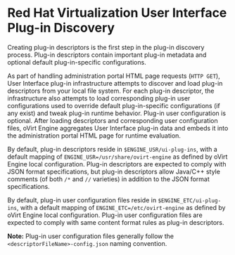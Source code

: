 # Red Hat Virtualization User Interface Plug-in Discovery

Creating plug-in descriptors is the first step in the plug-in discovery process. Plug-in descriptors contain important plug-in metadata and optional default plug-in-specific configurations.

As part of handling administration portal HTML page requests (`HTTP GET`), User Interface plug-in infrastructure attempts to discover and load plug-in descriptors from your local file system. For each plug-in descriptor, the infrastructure also attempts to load corresponding plug-in user configurations used to override default plug-in-specific configurations (if any exist) and tweak plug-in runtime behavior. Plug-in user configuration is optional. After loading descriptors and corresponding user configuration files, oVirt Engine aggregates User Interface plug-in data and embeds it into the administration portal HTML page for runtime evaluation.

By default, plug-in descriptors reside in `$ENGINE_USR/ui-plug-ins`, with a default mapping of `ENGINE_USR=/usr/share/ovirt-engine` as defined by oVirt Engine local configuration. Plug-in descriptors are expected to comply with JSON format specifications, but plug-in descriptors allow Java/C++ style comments (of both `/*` and `//` varieties) in addition to the JSON format specifications.

By default, plug-in user configuration files reside in `$ENGINE_ETC/ui-plug-ins`, with a default mapping of `ENGINE_ETC=/etc/ovirt-engine` as defined by oVirt Engine local configuration. Plug-in user configuration files are expected to comply with same content format rules as plug-in descriptors.

**Note:** Plug-in user configuration files generally follow the `<descriptorFileName>-config.json` naming convention.
